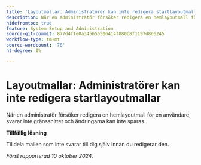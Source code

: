 ```yaml
---
title: 'Layoutmallar: Administratörer kan inte redigera startlayoutmallar'
description: När en administratör försöker redigera en hemlayoutmall för en användare, svarar inte gränssnittet och ändringarna kan inte sparas.
hidefromtoc: true
feature: System Setup and Administration
source-git-commit: 877d4ffe0a345655506414f880b8f1197d866245
workflow-type: tm+mt
source-wordcount: '78'
ht-degree: 0%

---
```


# Layoutmallar: Administratörer kan inte redigera startlayoutmallar

När en administratör försöker redigera en hemlayoutmall för en användare, svarar inte gränssnittet och ändringarna kan inte sparas.

**Tillfällig lösning**

Tilldela mallen som inte svarar till dig själv innan du redigerar den.

_Först rapporterad 10 oktober 2024._
